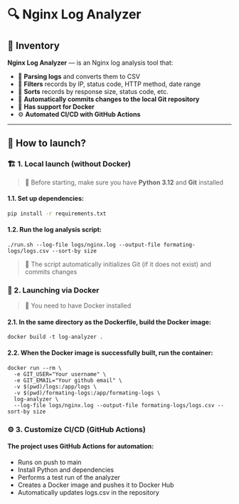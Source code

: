 # 🔍 Nginx Log Analyzer

## 📌 Inventory
**Nginx Log Analyzer** — is an Nginx log analysis tool that:
- 📄 **Parsing logs** and converts them to CSV
- 🔎 **Filters** records by IP, status code, HTTP method, date range
- 🔀 **Sorts** records by response size, status code, etc.
- 🔄 **Automatically commits changes to the local Git repository**
- 🐳 **Has support for Docker**
- ⚙️ **Automated CI/CD with GitHub Actions**

---


## 🚀 How to launch?

### 🏗 1. Local launch (without Docker)
> 📌 Before starting, make sure you have **Python 3.12** and **Git** installed

#### 1.1. Set up dependencies:
   
```bash
pip install -r requirements.txt
```

#### 1.2. Run the log analysis script:

```
./run.sh --log-file logs/nginx.log --output-file formating-logs/logs.csv --sort-by size
```
> 📌 The script automatically initializes Git (if it does not exist) and commits changes




### 🐳 2. Launching via Docker
> 📌 You need to have Docker installed

#### 2.1. In the same directory as the Dockerfile, build the Docker image:

```
docker build -t log-analyzer .
```

#### 2.2. When the Docker image is successfully built, run the container:
```
docker run --rm \
  -e GIT_USER="Your username" \ 
  -e GIT_EMAIL="Your github email" \ 
  -v $(pwd)/logs:/app/logs \
  -v $(pwd)/formating-logs:/app/formating-logs \
  log-analyzer \
  --log-file logs/nginx.log --output-file formating-logs/logs.csv --sort-by size
```

### ⚙️ 3. Customize CI/CD (GitHub Actions)

#### The project uses GitHub Actions for automation:

- Runs on push to main
- Install Python and dependencies
- Performs a test run of the analyzer
- Creates a Docker image and pushes it to Docker Hub
- Automatically updates logs.csv in the repository
